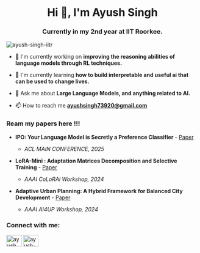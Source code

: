 <h1 align="center">Hi 👋, I'm Ayush Singh</h1>
<h3 align="center">Currently in my 2nd year at IIT Roorkee.</h3>

<p align="left"> <img src="https://komarev.com/ghpvc/?username=ayush-singh-iitr&label=Profile%20views&color=0e75b6&style=flat" alt="ayush-singh-iitr" /> </p>

- 🔭 I'm currently working on **improving the reasoning abilities of language models through RL techniques.**

- 🌱 I'm currently learning **how to build interpretable and useful ai that can be used to change lives.**

- 💬 Ask me about **Large Language Models, and anything related to AI.**

- 📫 How to reach me **ayushsingh73920@gmail.com**

<!-- - 📄 Know about my experiences from my [Resume](https://www.overleaf.com/read/dfxpyyrgfrsc#2e3d34) -->

### Ream my papers here !!!

- **IPO: Your Language Model is Secretly a Preference Classifier** - [Paper](https://arxiv.org/abs/2502.16182)
  - *ACL MAIN CONFERENCE, 2025*

- **LoRA-Mini : Adaptation Matrices Decomposition and Selective Training** - [Paper](https://arxiv.org/abs/2411.15804)
  - *AAAI CoLoRAi Workshop, 2024*

- **Adaptive Urban Planning: A Hybrid Framework for Balanced City Development** - [Paper](https://arxiv.org/abs/2412.15349)
  - *AAAI AI4UP Workshop, 2024*

<h3 align="left">Connect with me:</h3>
<p align="left">
<a href="https://x.com/Ayush_7888" target="blank"><img align="center" src="https://raw.githubusercontent.com/rahuldkjain/github-profile-readme-generator/master/src/images/icons/Social/twitter.svg" alt="ayush_singh_iitr" height="30" width="40" /></a>
<a href="https://linkedin.com/in/ayush-singh-40539522b" target="blank"><img align="center" src="https://raw.githubusercontent.com/rahuldkjain/github-profile-readme-generator/master/src/images/icons/Social/linked-in-alt.svg" alt="ayush-singh-iitr" height="30" width="40" /></a>
<!-- <a href="https://scholar.google.com/citations?user=dwDThyIAAAAJ&hl=en" target="blank"><img align="center" src="https://raw.githubusercontent.com/rahuldkjain/github-profile-readme-generator/master/src/images/icons/Social/google-scholar.svg" alt="ayush-singh-iitr" height="30" width="40" /></a> -->


